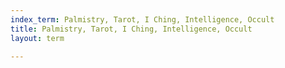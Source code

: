 ```yaml
---
index_term: Palmistry, Tarot, I Ching, Intelligence, Occult
title: Palmistry, Tarot, I Ching, Intelligence, Occult
layout: term

---
```

